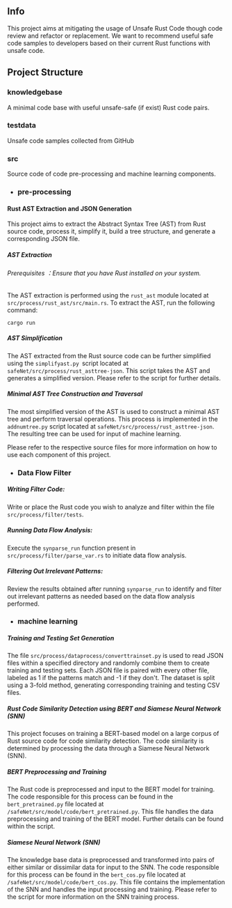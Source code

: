 ## Info
 
This project aims at mitigating the usage of Unsafe Rust Code though code review and refactor or replacement. We want to recommend useful safe code samples to developers based on their current Rust functions with unsafe code.

## Project Structure
### knowledgebase
A minimal code base with useful unsafe-safe (if exist) Rust code pairs.

### testdata
Unsafe code samples collected from GitHub

### src
Source code of code pre-processing and machine learning components.

- ### pre-processing
####  Rust AST Extraction and JSON Generation

This project aims to extract the Abstract Syntax Tree (AST) from Rust source code, process it, simplify it, build a tree structure, and generate a corresponding JSON file.

#####  AST Extraction

###### Prerequisites ：Ensure that you have Rust installed on your system.

The AST extraction is performed using the `rust_ast` module located at `src/process/rust_ast/src/main.rs`. To extract the AST, run the following command:

```shell
cargo run
```
#####  AST Simplification
The AST extracted from the Rust source code can be further simplified using the `simplifyast.py `script located at `safeNet/src/process/rust_asttree-json`. This script takes the AST and generates a simplified version. Please refer to the script for further details.

#####  Minimal AST Tree Construction and Traversal
The most simplified version of the AST is used to construct a minimal AST tree and perform traversal operations. This process is implemented in the `addnumtree.py` script located at `safeNet/src/process/rust_asttree-json`. The resulting tree can be used for input of machine learning.

Please refer to the respective source files for more information on how to use each component of this project.

- ### Data Flow Filter
##### Writing Filter Code:  
Write  or place the Rust code you wish to analyze and filter within the file `src/process/filter/tests`.  

##### Running Data Flow Analysis:  
Execute the `synparse_run` function present in `src/process/filter/parse_var.rs` to initiate data flow analysis.

##### Filtering Out Irrelevant Patterns:  
Review the results obtained after running `synparse_run` to identify and filter out irrelevant patterns as needed based on the data flow analysis performed.


- ### machine learning 

#####  Training and Testing Set Generation

The file `src/process/dataprocess/converttrainset.py` is used to read JSON files within a specified directory and randomly combine them to create training and testing sets. Each JSON file is paired with every other file, labeled as 1 if the patterns match and -1 if they don't. The dataset is split using a 3-fold method, generating corresponding training and testing CSV files.


##### Rust Code Similarity Detection using BERT and Siamese Neural Network (SNN)

This project focuses on training a BERT-based model on a large corpus of Rust source code for code similarity detection. The code similarity is determined by processing the data through a Siamese Neural Network (SNN).


##### BERT Preprocessing and Training

The Rust code is preprocessed and input to the BERT model for training. The code responsible for this process can be found in the `bert_pretrained.py` file located at `/safeNet/src/model/code/bert_pretrained.py`. This file handles the data preprocessing and training of the BERT model. Further details can be found within the script.

##### Siamese Neural Network (SNN)

The knowledge base data is preprocessed and transformed into pairs of either similar or dissimilar data for input to the SNN. The code responsible for this process can be found in the `bert_cos.py` file located at `/safeNet/src/model/code/bert_cos.py`. This file contains the implementation of the SNN and handles the input processing and training. Please refer to the script for more information on the SNN training process.

